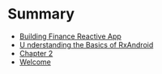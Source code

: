 # Summary

* [Building Finance Reactive App](README.md)
* [U nderstanding the Basics of RxAndroid](chapter1.md)
* [Chapter 2](chapter-2.md)
* [Welcome](welcome.md)

